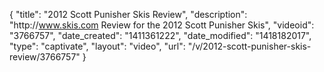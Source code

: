 {
    "title": "2012 Scott Punisher Skis Review",
    "description": "http:\/\/www.skis.com Review for the 2012 Scott Punisher Skis",
    "videoid": "3766757",
    "date_created": "1411361222",
    "date_modified": "1418182017",
    "type": "captivate",
    "layout": "video",
    "url": "\/v\/2012-scott-punisher-skis-review\/3766757"
}